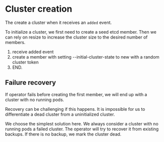 # Cluster creation

The create a cluster when it receives an `added` event.

To initialize a cluster, we first need to create a seed etcd member. Then we can rely on resize to increase the cluster size to the desired number of members.

1. receive added event
2. create a member with setting --initial-cluster-state to new with a random cluster token
3. END.

## Failure recovery

If operator fails before creating the first member, we will end up with a cluster with no running pods.

Recovery can be challenging if this happens. It is impossible for us to differentiate a dead cluster from a uninitialized cluster.

We choose the simplest solution here. We always consider a cluster with no running pods a failed cluster. The operator will
try to recover it from existing backups. If there is no backup, we mark the cluster dead.
